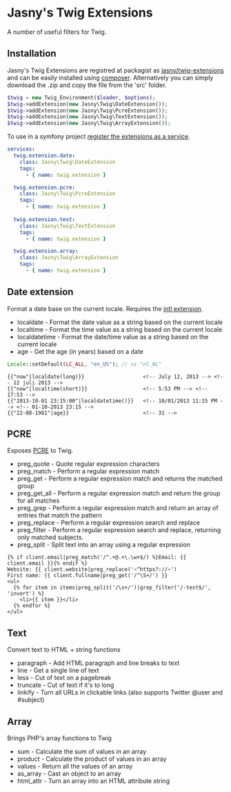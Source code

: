 Jasny's Twig Extensions
=======================

A number of useful filters for Twig.

## Installation ##

Jasny's Twig Extensions are registred at packagist as [jasny/twig-extensions](https://packagist.org/packages/jasny/twig-extensions)
and can be easily installed using [composer](http://getcomposer.org/). Alternatively you can simply download the .zip and copy
the file from the 'src' folder.

```php
$twig = new Twig_Environment($loader, $options);
$twig->addExtension(new Jasny\Twig\DateExtension());
$twig->addExtension(new Jasny\Twig\PcreExtension());
$twig->addExtension(new Jasny\Twig\TextExtension());
$twig->addExtension(new Jasny\Twig\ArrayExtension());
```

To use in a symfony project [register the extensions as a service](http://symfony.com/doc/current/cookbook/templating/twig_extension.html#register-an-extension-as-a-service).

```yaml
services:
  twig.extension.date:
    class: Jasny\Twig\DateExtension
    tags:
      - { name: twig.extension }

  twig.extension.pcre:
    class: Jasny\Twig\PcreExtension
    tags:
      - { name: twig.extension }
  
  twig.extension.text:
    class: Jasny\Twig\TextExtension
    tags:
      - { name: twig.extension }

  twig.extension.array:
    class: Jasny\Twig\ArrayExtension
    tags:
      - { name: twig.extension }
```


## Date extension ##

Format a date base on the current locale. Requires the [intl extension](http://www.php.net/intl).

* localdate     - Format the date value as a string based on the current locale
* localtime     - Format the time value as a string based on the current locale
* localdatetime - Format the date/time value as a string based on the current locale
* age           - Get the age (in years) based on a date

```php
Locale::setDefault(LC_ALL, "en_US"); // vs "nl_NL"
```

```
{{"now"|localdate(long)}}                   <!-- July 12, 2013 --> <!-- 12 juli 2013 -->
{{"now"|localtime(short)}}                  <!-- 5:53 PM --> <!-- 17:53 -->
{{"2013-10-01 23:15:00"|localdatetime()}}   <!-- 10/01/2013 11:15 PM --> <!-- 01-10-2013 23:15 -->
{{"22-08-1981"|age}}                        <!-- 31 -->
```


## PCRE ##

Exposes [PCRE](http://www.php.net/pcre) to Twig.

* preg_quote   - Quote regular expression characters
* preg_match   - Perform a regular expression match
* preg_get     - Perform a regular expression match and returns the matched group
* preg_get_all - Perform a regular expression match and return the group for all matches
* preg_grep    - Perform a regular expression match and return an array of entries that match the pattern
* preg_replace - Perform a regular expression search and replace
* preg_filter  - Perform a regular expression search and replace, returning only matched subjects.
* preg_split   - Split text into an array using a regular expression

```
{% if client.email|preg_match('/^.+@.+\.\w+$/) %}Email: {{ client.email }}{% endif %}
Website: {{ client.website|preg_replace('~^https?://~')
First name: {{ client.fullname|preg_get('/^\S+/') }}
<ul>
  {% for item in items|preg_split('/\s+/')|grep_filter('/-test$/', 'invert') %}
    <li>{{ item }}</li>
  {% endfor %}
</ul>
```


## Text ##

Convert text to HTML + string functions

* paragraph - Add HTML paragraph and line breaks to text
* line - Get a single line of text
* less - Cut of text on a pagebreak
* truncate - Cut of text if it's to long
* linkify - Turn all URLs in clickable links (also supports Twitter @user and #subject)


## Array ##

Brings PHP's array functions to Twig

* sum - Calculate the sum of values in an array
* product - Calculate the product of values in an array
* values - Return all the values of an array
* as_array - Cast an object to an array
* html_attr - Turn an array into an HTML attribute string

